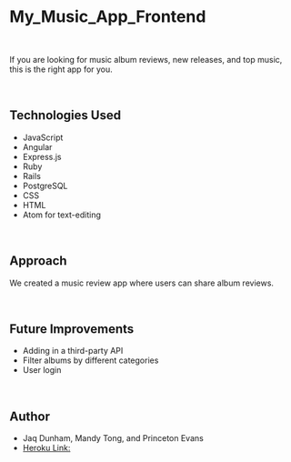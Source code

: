 # My_Music_App_Frontend

<br>

If you are looking for music album reviews, new releases, and top music, this is the right app for you.

<br>

## Technologies Used

- JavaScript
- Angular
- Express.js
- Ruby
- Rails
- PostgreSQL
- CSS
- HTML
- Atom for text-editing

<br>

## Approach

We created a music review app where users can share album reviews.

<br>

## Future Improvements

- Adding in a third-party API
- Filter albums by different categories
- User login

<br>

## Author

- Jaq Dunham, Mandy Tong, and Princeton Evans
- [Heroku Link:](https://music-review-front.herokuapp.com/)

<br>
